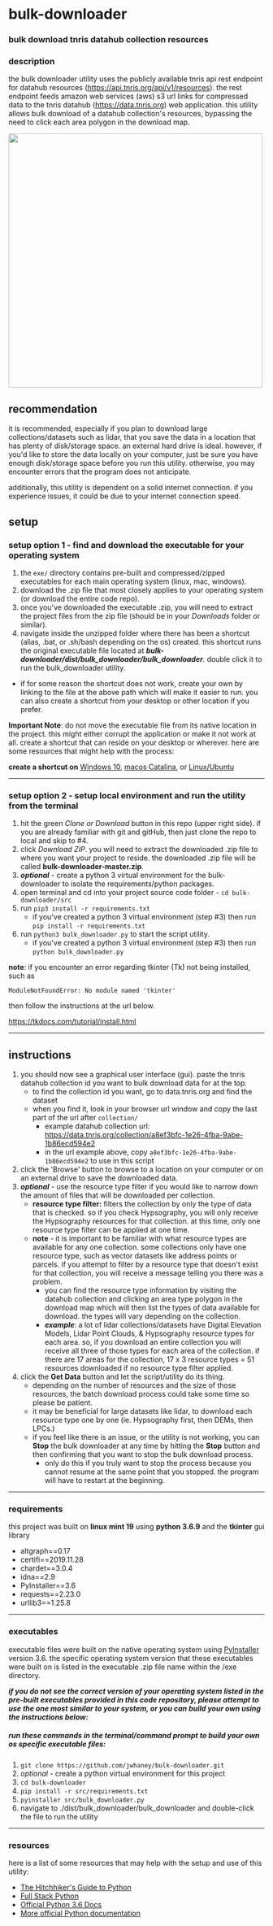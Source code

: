 # bulk-downloader
### __bulk download tnris datahub collection resources__

### description
the bulk downloader utility uses the publicly available tnris api rest endpoint for datahub resources (https://api.tnris.org/api/v1/resources). the rest endpoint feeds amazon web services (aws) s3 url links for compressed data to the tnris datahub (https://data.tnris.org) web application. this utility allows bulk download of a datahub collection's resources, bypassing the need to click each area polygon in the download map.

<img src="/resources/bulk-downloader.png" width="500">

## recommendation
it is recommended, especially if you plan to download large collections/datasets such as lidar, that you save the data in a location that has plenty of disk/storage space. an external hard drive is ideal. however, if you'd like to store the data locally on your computer, just be sure you have enough disk/storage space before you run this utility. otherwise, you may encounter errors that the program does not anticipate.

additionally, this utility is dependent on a solid internet connection. if you experience issues, it could be due to your internet connection speed.

## setup

### setup option 1 - find and download the executable for your operating system

1. the `exe/` directory contains pre-built and compressed/zipped executables for each main operating system (linux, mac, windows).
2. download the .zip file that most closely applies to your operating system (or download the entire code repo).
3. once you've downloaded the executable .zip, you will need to extract the project files from the zip file (should be in your *Downloads* folder or similar).
4. navigate inside the unzipped folder where there has been a shortcut (alias, .bat, or .sh/bash depending on the os) created. this shortcut runs the original executable file located at __*bulk-downloader/dist/bulk_downloader/bulk_downloader*__. double click it to run the bulk_downloader utility.
  - if for some reason the shortcut does not work, create your own by linking to the file at the above path which will make it easier to run. you can also create a shortcut from your desktop or other location if you prefer.

**Important Note**: do not move the executable file from its native location in the project. this might either corrupt the application or make it not work at all. create a shortcut that can reside on your desktop or wherever. here are some resources that might help with the process:

__create a shortcut on__ [Windows 10](https://www.minitool.com/news/create-desktop-shortcut-windows-10-004.html), [macos Catalina](https://www.igeeksblog.com/how-to-make-desktop-shortcuts-on-mac/), or [Linux/Ubuntu](https://itsfoss.com/ubuntu-desktop-shortcut/)


-------------------------------


### setup option 2 - setup local environment and run the utility from the terminal

1. hit the green *Clone or Download* button in this repo (upper right side). if you are already familiar with git and gitHub, then just clone the repo to local and skip to #4.
2. click *Download ZIP*. you will need to extract the downloaded .zip file to where you want your project to reside. the downloaded .zip file will be called __bulk-downloader-master.zip__.
3. __*optional*__ - create a python 3 virtual environment for the bulk-downloader to isolate the requirements/python packages.
4. open terminal and cd into your project source code folder - `cd bulk-downloader/src`
5. run `pip3 install -r requirements.txt`
    - if you've created a python 3 virtual environment (step #3) then run `pip install -r requirements.txt`
6. run `python3 bulk_downloader.py` to start the script utility.
    - if you've created a python 3 virtual environment (step #3) then run `python bulk_downloader.py`

__note__: if you encounter an error regarding tkinter (Tk) not being installed, such as

`ModuleNotFoundError: No module named 'tkinter'`

then follow the instructions at the url below.

https://tkdocs.com/tutorial/install.html

-------------------------------


## instructions

1. you should now see a graphical user interface (gui). paste the tnris datahub collection id you want to bulk download data for at the top.
    - to find the collection id you want, go to data.tnris.org and find the dataset
    - when you find it, look in your browser url window and copy the last part of the url after `collection/`
      - example datahub collection url: https://data.tnris.org/collection/a8ef3bfc-1e26-4fba-9abe-1b86ecd594e2
      - in the url example above, copy `a8ef3bfc-1e26-4fba-9abe-1b86ecd594e2` to use in this script
2. click the 'Browse' button to browse to a location on your computer or on an external drive to save the downloaded data.
3. __*optional*__ - use the resource type filter if you would like to narrow down the amount of files that will be downloaded per collection.
    - **resource type filter:** filters the collection by only the type of data that is checked. so if you check Hypsography, you will only receive the Hypsography resources for that collection. at this time, only one resource type filter can be applied at one time.
    - **note** - it is important to be familiar with what resource types are available for any one collection. some collections only have one resource type, such as vector datasets like address points or parcels. if you attempt to filter by a resource type that doesn't exist for that collection, you will receive a message telling you there was a problem.
        - you can find the resource type information by visiting the datahub collection and clicking an area type polygon in the download map which will then list the types of data available for download. the types will vary depending on the collection.
        - __*example*__: a lot of lidar collections/datasets have Digital Elevation Models, Lidar Point Clouds, & Hypsography resource types for each area. so, if you download an entire collection you will receive all three of those types for each area of the collection. if there are 17 areas for the collection, 17 x 3 resource types = 51 resources downloaded if no resource type filter applied.
4. click the **Get Data** button and let the script/utility do its thing.
    - depending on the number of resources and the size of those resources, the batch download process could take some time so please be patient.
    - it may be beneficial for large datasets like lidar, to download each resource type one by one (ie. Hypsography first, then DEMs, then LPCs.)
    - if you feel like there is an issue, or the utility is not working, you can **Stop** the bulk downloader at any time by hitting the **Stop** button and then confirming that you want to stop the bulk download process.
        - only do this if you truly want to stop the process because you cannot resume at the same point that you stopped. the program will have to restart at the beginning.


-------------------------------


### requirements

this project was built on __linux mint 19__ using __python 3.6.9__ and the __tkinter__ gui library

- altgraph==0.17
- certifi==2019.11.28
- chardet==3.0.4
- idna==2.9
- PyInstaller==3.6
- requests==2.23.0
- urllib3==1.25.8


-------------------------------


### executables

executable files were built on the native operating system using [PyInstaller](https://www.pyinstaller.org/) version 3.6. the specific operating system version that these executables were built on is listed in the executable .zip file name within the /exe directory.

__*if you do not see the correct version of your operating system listed in the pre-built executables provided in this code repository, please attempt to use the one most similar to your system, or you can build your own using the instructions below:*__

##### run these commands in the terminal/command prompt to build your own os specific executable files:
1. `git clone https://github.com/jwhaney/bulk-downloader.git`
2. *optional* - create a python virtual environment for this project
3. `cd bulk-downloader`
4. `pip install -r src/requirements.txt`
5. `pyinstaller src/bulk_downloader.py`
6. navigate to ./dist/bulk_downloader/bulk_downloader and double-click the file to run the utility


-------------------------------


### resources

here is a list of some resources that may help with the setup and use of this utility:

- [The Hitchhiker's Guide to Python](https://docs.python-guide.org/)
- [Full Stack Python](https://www.fullstackpython.com/best-python-resources.html)
- [Official Python 3.6 Docs](https://docs.python.org/3.6/)
- [More official Python documentation](https://www.python.org/doc/)
